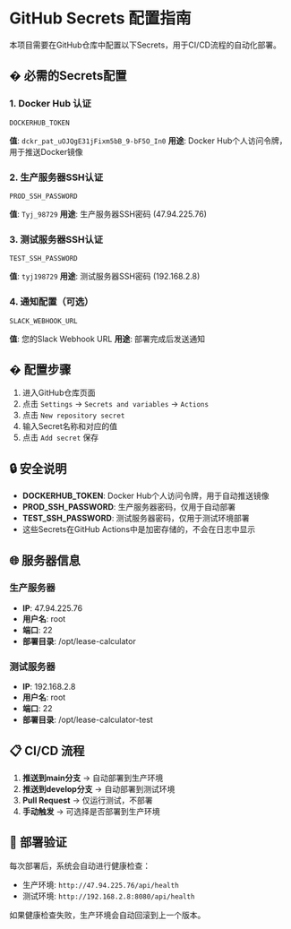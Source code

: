 # GitHub Secrets 配置指南

本项目需要在GitHub仓库中配置以下Secrets，用于CI/CD流程的自动化部署。

## � 必需的Secrets配置

### 1. Docker Hub 认证

```
DOCKERHUB_TOKEN
```
**值**: `dckr_pat_uOJQgE31jFixm5bB_9-bF5O_In0`
**用途**: Docker Hub个人访问令牌，用于推送Docker镜像

### 2. 生产服务器SSH认证

```
PROD_SSH_PASSWORD
```
**值**: `Tyj_98729`
**用途**: 生产服务器SSH密码 (47.94.225.76)

### 3. 测试服务器SSH认证

```
TEST_SSH_PASSWORD
```
**值**: `tyj198729`
**用途**: 测试服务器SSH密码 (192.168.2.8)

### 4. 通知配置（可选）

```
SLACK_WEBHOOK_URL
```
**值**: 您的Slack Webhook URL
**用途**: 部署完成后发送通知

## �️ 配置步骤

1. 进入GitHub仓库页面
2. 点击 `Settings` → `Secrets and variables` → `Actions`
3. 点击 `New repository secret`
4. 输入Secret名称和对应的值
5. 点击 `Add secret` 保存

## 🔒 安全说明

- **DOCKERHUB_TOKEN**: Docker Hub个人访问令牌，用于自动推送镜像
- **PROD_SSH_PASSWORD**: 生产服务器密码，仅用于自动部署
- **TEST_SSH_PASSWORD**: 测试服务器密码，仅用于测试环境部署
- 这些Secrets在GitHub Actions中是加密存储的，不会在日志中显示

## 🌐 服务器信息

### 生产服务器
- **IP**: 47.94.225.76
- **用户名**: root
- **端口**: 22
- **部署目录**: /opt/lease-calculator

### 测试服务器
- **IP**: 192.168.2.8
- **用户名**: root  
- **端口**: 22
- **部署目录**: /opt/lease-calculator-test

## 📋 CI/CD 流程

1. **推送到main分支** → 自动部署到生产环境
2. **推送到develop分支** → 自动部署到测试环境
3. **Pull Request** → 仅运行测试，不部署
4. **手动触发** → 可选择是否部署到生产环境

## 🔄 部署验证

每次部署后，系统会自动进行健康检查：
- 生产环境: `http://47.94.225.76/api/health`
- 测试环境: `http://192.168.2.8:8080/api/health`

如果健康检查失败，生产环境会自动回滚到上一个版本。
